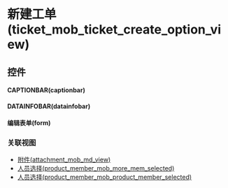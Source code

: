 # 新建工单(ticket_mob_ticket_create_option_view)  <!-- {docsify-ignore-all} -->



## 控件
#### CAPTIONBAR(captionbar)
#### DATAINFOBAR(datainfobar)
#### 编辑表单(form)


### 关联视图
  * [附件(attachment_mob_md_view)](app/view/attachment_mob_md_view)
  * [人员选择(product_member_mob_more_mem_selected)](app/view/product_member_mob_more_mem_selected)
  * [人员选择(product_member_mob_product_member_selected)](app/view/product_member_mob_product_member_selected)

<script>
 const { createApp } = Vue
  createApp({
    data() {
      return {

      }
    }
  }).use(ElementPlus).mount('#app')
</script>